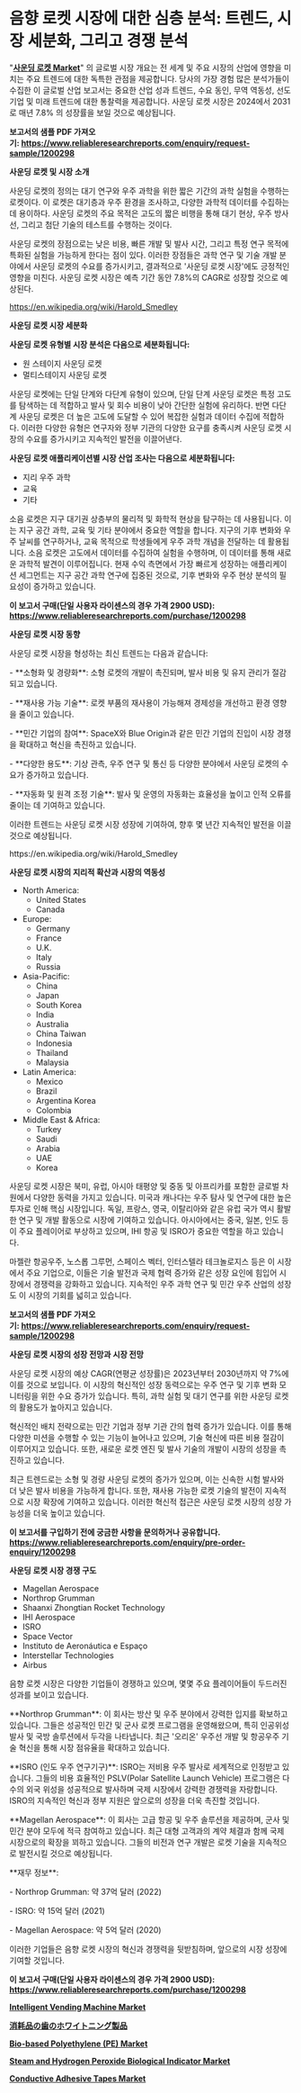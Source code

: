 <p><h1>음향 로켓 시장에 대한 심층 분석: 트렌드, 시장 세분화, 그리고 경쟁 분석</h1></p><p>"<strong><a href="https://www.reliableresearchreports.com/sounding-rocket-r1200298">사운딩 로켓 Market</a></strong>" 의 글로벌 시장 개요는 전 세계 및 주요 시장의 산업에 영향을 미치는 주요 트렌드에 대한 독특한 관점을 제공합니다. 당사의 가장 경험 많은 분석가들이 수집한 이 글로벌 산업 보고서는 중요한 산업 성과 트렌드, 수요 동인, 무역 역동성, 선도 기업 및 미래 트렌드에 대한 통찰력을 제공합니다. 사운딩 로켓 시장은 2024에서 2031로 매년 7.8% 의 성장률을 보일 것으로 예상됩니다.</p>
<p><strong>보고서의 샘플 PDF 가져오기:&nbsp;<a href="https://www.reliableresearchreports.com/enquiry/request-sample/1200298">https://www.reliableresearchreports.com/enquiry/request-sample/1200298</a></strong></p>
<p><strong>사운딩 로켓 및 시장 소개</strong></p>
<p><p>사운딩 로켓의 정의는 대기 연구와 우주 과학을 위한 짧은 기간의 과학 실험을 수행하는 로켓이다. 이 로켓은 대기층과 우주 환경을 조사하고, 다양한 과학적 데이터를 수집하는데 용이하다. 사운딩 로켓의 주요 목적은 고도의 짧은 비행을 통해 대기 현상, 우주 방사선, 그리고 첨단 기술의 테스트를 수행하는 것이다. </p><p>사운딩 로켓의 장점으로는 낮은 비용, 빠른 개발 및 발사 시간, 그리고 특정 연구 목적에 특화된 실험을 가능하게 한다는 점이 있다. 이러한 장점들은 과학 연구 및 기술 개발 분야에서 사운딩 로켓의 수요를 증가시키고, 결과적으로 '사운딩 로켓 시장'에도 긍정적인 영향을 미친다. 사운딩 로켓 시장은 예측 기간 동안 7.8%의 CAGR로 성장할 것으로 예상된다.</p></p>
<p><a href="https://en.wikipedia.org/wiki/Harold_Smedley">https://en.wikipedia.org/wiki/Harold_Smedley</a></p>
<p><strong>사운딩 로켓 시장 세분화</strong></p>
<p><strong>사운딩 로켓 유형별 시장 분석은 다음으로 세분화됩니다:</strong></p>
<p><ul><li>원 스테이지 사운딩 로켓</li><li>멀티스테이지 사운딩 로켓</li></ul></p>
<p><p>사운딩 로켓에는 단일 단계와 다단계 유형이 있으며, 단일 단계 사운딩 로켓은 특정 고도를 탐색하는 데 적합하고 발사 및 회수 비용이 낮아 간단한 실험에 유리하다. 반면 다단계 사운딩 로켓은 더 높은 고도에 도달할 수 있어 복잡한 실험과 데이터 수집에 적합하다. 이러한 다양한 유형은 연구자와 정부 기관의 다양한 요구를 충족시켜 사운딩 로켓 시장의 수요를 증가시키고 지속적인 발전을 이끌어낸다.</p></p>
<p><strong>사운딩 로켓 애플리케이션별 시장 산업 조사는 다음으로 세분화됩니다:</strong></p>
<p><ul><li>지리 우주 과학</li><li>교육</li><li>기타</li></ul></p>
<p><p>소음 로켓은 지구 대기권 상층부의 물리적 및 화학적 현상을 탐구하는 데 사용됩니다. 이는 지구 공간 과학, 교육 및 기타 분야에서 중요한 역할을 합니다. 지구의 기후 변화와 우주 날씨를 연구하거나, 교육 목적으로 학생들에게 우주 과학 개념을 전달하는 데 활용됩니다. 소음 로켓은 고도에서 데이터를 수집하여 실험을 수행하며, 이 데이터를 통해 새로운 과학적 발견이 이루어집니다. 현재 수익 측면에서 가장 빠르게 성장하는 애플리케이션 세그먼트는 지구 공간 과학 연구에 집중된 것으로, 기후 변화와 우주 현상 분석의 필요성이 증가하고 있습니다.</p></p>
<p><strong>이 보고서 구매(단일 사용자 라이센스의 경우 가격 2900 USD): <a href="https://www.reliableresearchreports.com/purchase/1200298">https://www.reliableresearchreports.com/purchase/1200298</a></strong></p>
<p><strong>사운딩 로켓 시장 동향</strong></p>
<p><p>사운딩 로켓 시장을 형성하는 최신 트렌드는 다음과 같습니다:</p><p>- **소형화 및 경량화**: 소형 로켓의 개발이 촉진되며, 발사 비용 및 유지 관리가 절감되고 있습니다.</p><p>- **재사용 가능 기술**: 로켓 부품의 재사용이 가능해져 경제성을 개선하고 환경 영향을 줄이고 있습니다.</p><p>- **민간 기업의 참여**: SpaceX와 Blue Origin과 같은 민간 기업의 진입이 시장 경쟁을 확대하고 혁신을 촉진하고 있습니다.</p><p>- **다양한 용도**: 기상 관측, 우주 연구 및 통신 등 다양한 분야에서 사운딩 로켓의 수요가 증가하고 있습니다.</p><p>- **자동화 및 원격 조정 기술**: 발사 및 운영의 자동화는 효율성을 높이고 인적 오류를 줄이는 데 기여하고 있습니다.</p><p>이러한 트렌드는 사운딩 로켓 시장 성장에 기여하여, 향후 몇 년간 지속적인 발전을 이끌 것으로 예상됩니다.</p></p>
<p>https://en.wikipedia.org/wiki/Harold_Smedley</p>
<p><strong>사운딩 로켓 시장의 지리적 확산과 시장의 역동성</strong></p>
<p><ul>
    <li>
        North America:
        <ul>
            <li>United States</li>
            <li>Canada</li>
        </ul>
    </li>
    <li>
        Europe:
        <ul>
            <li>Germany</li>
            <li>France</li>
            <li>U.K.</li>
            <li>Italy</li>
            <li>Russia</li>
        </ul>
    </li>
    <li>
        Asia-Pacific:
        <ul>
            <li>China</li>
            <li>Japan</li>
            <li>South Korea</li>
            <li>India</li>
            <li>Australia</li>
            <li>China Taiwan</li>
            <li>Indonesia</li>
            <li>Thailand</li>
            <li>Malaysia</li>
        </ul>
    </li>
    <li>
        Latin America:
        <ul>
            <li>Mexico</li>
            <li>Brazil</li>
            <li>Argentina Korea</li>
            <li>Colombia</li>
        </ul>
    </li>
    <li>
        Middle East & Africa:
        <ul>
            <li>Turkey</li>
            <li>Saudi</li>
            <li>Arabia</li>
            <li>UAE</li>
            <li>Korea</li>
        </ul>
    </li>
    </ul></p>
<p><p>사운딩 로켓 시장은 북미, 유럽, 아시아 태평양 및 중동 및 아프리카를 포함한 글로벌 차원에서 다양한 동력을 가지고 있습니다. 미국과 캐나다는 우주 탐사 및 연구에 대한 높은 투자로 인해 핵심 시장입니다. 독일, 프랑스, 영국, 이탈리아와 같은 유럽 국가 역시 활발한 연구 및 개발 활동으로 시장에 기여하고 있습니다. 아시아에서는 중국, 일본, 인도 등이 주요 플레이어로 부상하고 있으며, IHI 항공 및 ISRO가 중요한 역할을 하고 있습니다.</p><p>마젤란 항공우주, 노스롭 그루먼, 스페이스 벡터, 인터스텔라 테크놀로지스 등은 이 시장에서 주요 기업으로, 이들은 기술 발전과 국제 협력 증가와 같은 성장 요인에 힘입어 시장에서 경쟁력을 강화하고 있습니다. 지속적인 우주 과학 연구 및 민간 우주 산업의 성장도 이 시장의 기회를 넓히고 있습니다.</p></p>
<p><strong>보고서의 샘플 PDF 가져오기:&nbsp;<a href="https://www.reliableresearchreports.com/enquiry/request-sample/1200298">https://www.reliableresearchreports.com/enquiry/request-sample/1200298</a></strong></p>
<p><strong>사운딩 로켓 시장의 성장 전망과 시장 전망</strong></p>
<p><p>사운딩 로켓 시장의 예상 CAGR(연평균 성장률)은 2023년부터 2030년까지 약 7%에 이를 것으로 보입니다. 이 시장의 혁신적인 성장 동력으로는 우주 연구 및 기후 변화 모니터링을 위한 수요 증가가 있습니다. 특히, 과학 실험 및 대기 연구를 위한 사운딩 로켓의 활용도가 높아지고 있습니다.</p><p>혁신적인 배치 전략으로는 민간 기업과 정부 기관 간의 협력 증가가 있습니다. 이를 통해 다양한 미션을 수행할 수 있는 기능이 늘어나고 있으며, 기술 혁신에 따른 비용 절감이 이루어지고 있습니다. 또한, 새로운 로켓 엔진 및 발사 기술의 개발이 시장의 성장을 촉진하고 있습니다.</p><p>최근 트렌드로는 소형 및 경량 사운딩 로켓의 증가가 있으며, 이는 신속한 시험 발사와 더 낮은 발사 비용을 가능하게 합니다. 또한, 재사용 가능한 로켓 기술의 발전이 지속적으로 시장 확장에 기여하고 있습니다. 이러한 혁신적 접근은 사운딩 로켓 시장의 성장 가능성을 더욱 높이고 있습니다.</p></p>
<p><strong>이 보고서를 구입하기 전에 궁금한 사항을 문의하거나 공유합니다. <a href="https://www.reliableresearchreports.com/enquiry/pre-order-enquiry/1200298">https://www.reliableresearchreports.com/enquiry/pre-order-enquiry/1200298</a></strong></p>
<p><strong>사운딩 로켓 시장 경쟁 구도</strong></p>
<p><ul><li>Magellan Aerospace</li><li>Northrop Grumman</li><li>Shaanxi Zhongtian Rocket Technology</li><li>IHI Aerospace</li><li>ISRO</li><li>Space Vector</li><li>Instituto de Aeronáutica e Espaço</li><li>Interstellar Technologies</li><li>Airbus</li></ul></p>
<p><p>음향 로켓 시장은 다양한 기업들이 경쟁하고 있으며, 몇몇 주요 플레이어들이 두드러진 성과를 보이고 있습니다.</p><p>**Northrop Grumman**: 이 회사는 방산 및 우주 분야에서 강력한 입지를 확보하고 있습니다. 그들은 성공적인 민간 및 군사 로켓 프로그램을 운영해왔으며, 특히 인공위성 발사 및 국방 솔루션에서 두각을 나타냅니다. 최근 '오리온' 우주선 개발 및 항공우주 기술 혁신을 통해 시장 점유율을 확대하고 있습니다.</p><p>**ISRO (인도 우주 연구기구)**: ISRO는 저비용 우주 발사로 세계적으로 인정받고 있습니다. 그들의 비용 효율적인 PSLV(Polar Satellite Launch Vehicle) 프로그램은 다수의 외국 위성을 성공적으로 발사하며 국제 시장에서 강력한 경쟁력을 자랑합니다. ISRO의 지속적인 혁신과 정부 지원은 앞으로의 성장을 더욱 촉진할 것입니다.</p><p>**Magellan Aerospace**: 이 회사는 고급 항공 및 우주 솔루션을 제공하며, 군사 및 민간 분야 모두에 적극 참여하고 있습니다. 최근 대형 고객과의 계약 체결과 함께 국제 시장으로의 확장을 꾀하고 있습니다. 그들의 비전과 연구 개발은 로켓 기술을 지속적으로 발전시킬 것으로 예상됩니다.</p><p>**재무 정보**:</p><p>- Northrop Grumman: 약 37억 달러 (2022)</p><p>- ISRO: 약 15억 달러 (2021)</p><p>- Magellan Aerospace: 약 5억 달러 (2020)</p><p>이러한 기업들은 음향 로켓 시장의 혁신과 경쟁력을 뒷받침하며, 앞으로의 시장 성장에 기여할 것입니다.</p></p>
<p><strong>이 보고서 구매(단일 사용자 라이센스의 경우 가격 2900 USD): <a href="https://www.reliableresearchreports.com/purchase/1200298">https://www.reliableresearchreports.com/purchase/1200298</a></strong></p>
<p><strong><p><a href="https://medium.com/@cecilaymond4456/this-report-on-intelligent-vending-machine-market-is-a-comprehensive-analysis-of-market-shares-3bd47a9961c7">Intelligent Vending Machine Market</a></p><p><a href="https://medium.com/@syblzmzart/expendable-teeth-whitening-products-31a4e1f852b3">消耗品の歯のホワイトニング製品</a></p><p><a href="https://github.com/petbigbeepjn/Market-Research-Report-List-1/blob/main/bio-based-polyethylene-pe-market.md">Bio-based Polyethylene (PE) Market</a></p><p><a href="https://github.com/NasrinKhan99/Market-Research-Report-List-1/blob/main/steam-and-hydrogen-peroxide-biological-indicator-market.md">Steam and Hydrogen Peroxide Biological Indicator Market</a></p><p><a href="https://issuu.com/reportprime-2/docs/conductive-adhesive-tapes-market-si_71c6ce0827e137">Conductive Adhesive Tapes Market</a></p></strong></p>
<p></p>
